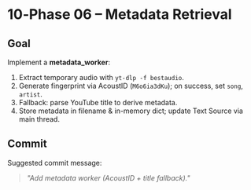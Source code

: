 # 10‑Phase 06 – Metadata Retrieval

## Goal
Implement a **metadata_worker**:

1. Extract temporary audio with `yt-dlp -f bestaudio`.
2. Generate fingerprint via AcoustID (`M6o6ia3dKu`); on success, set `song`, `artist`.
3. Fallback: parse YouTube title to derive metadata.
4. Store metadata in filename & in-memory dict; update Text Source via main thread.

## Commit
Suggested commit message:  
> *"Add metadata worker (AcoustID + title fallback)."*